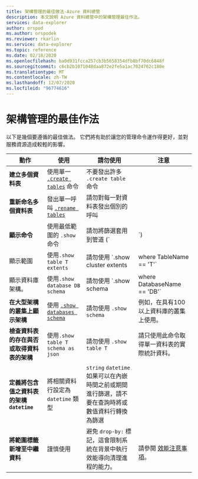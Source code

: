```yaml
---
title: 架構管理的最佳做法-Azure 資料總管
description: 本文說明 Azure 資料總管中的架構管理最佳作法。
services: data-explorer
author: orspod
ms.author: orspodek
ms.reviewer: rkarlin
ms.service: data-explorer
ms.topic: reference
ms.date: 02/18/2020
ms.openlocfilehash: ba0d931fcca257cb3b5658354dfb8bf70dc6848f
ms.sourcegitcommit: c6cb2b1071048daa872e2fe5a1ac7024762c180e
ms.translationtype: MT
ms.contentlocale: zh-TW
ms.lasthandoff: 12/07/2020
ms.locfileid: "96774616"
---
```

# <a name="best-practices-for-schema-management"></a>架構管理的最佳作法

以下是幾個要遵循的最佳做法。 它們將有助於讓您的管理命令運作得更好，並對服務資源造成較輕的影響。

|動作  |使用  |請勿使用 | 注意 |
|---------|---------|---------|----
| **建立多個資料表**    |  使用單一 [`.create tables`](create-tables-command.md) 命令       | 不要發出許多 `.create table` 命令        | |
| **重新命名多個資料表**    | 發出單一呼叫 [`.rename tables`](rename-table-command.md)        |  請勿對每一對資料表發出個別的呼叫   |    |
|**顯示命令**   |   使用最低範圍的 `.show` 命令 |   請勿將篩選套用到管道 (`|`)    </ul></li>  | 請儘量限制使用。 可能的話，請快取所傳回的資訊。 |
| 顯示範圍  | 使用`.show table T extents`   |請勿使用 `.show cluster extents | where TableName == 'T'`  |
|  顯示資料庫架構。 |使用`.show database DB schema`  |  請勿使用 `.show schema | where DatabaseName == 'DB'` |
| **在大型架構的叢集上顯示架構** <br> |使用 [`.show databases schema`](../management/show-schema-database.md) |請勿使用 `.show schema`| 例如，在具有100以上資料庫的叢集上使用。
| **檢查資料表的存在與否或取得資料表的架構**|使用`.show table T schema as json`|請勿使用 `.show table T` |請只使用此命令取得單一資料表的實際統計資料。|
| **定義將包含值之資料表的架構 `datetime`**  |將相關資料行設定為 `datetime` 類型 | `string` `datetime` 如果可以在內嵌時間之前或期間進行篩選，請不要在查詢時將或數值資料行轉換為篩選|
| **將範圍標籤新增至中繼資料** |謹慎使用 |避免 `drop-by:` 標記，這會限制系統在背景中執行效能導向清理進程的能力。|  <br> 請參閱 [效能注意事項](../management/extents-overview.md#extent-tagging)。 |
